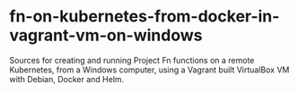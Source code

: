 # fn-on-kubernetes-from-docker-in-vagrant-vm-on-windows
Sources for creating and running Project Fn functions on a remote Kubernetes, from a Windows computer, using a Vagrant built VirtualBox VM with Debian, Docker and Helm.
